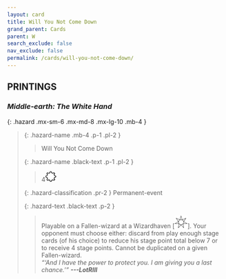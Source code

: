```yaml
---
layout: card
title: Will You Not Come Down
grand_parent: Cards
parent: W
search_exclude: false
nav_exclude: false
permalink: /cards/will-you-not-come-down/
---
```


## PRINTINGS


### _Middle-earth: The White Hand_

{: .hazard .mx-sm-6 .mx-md-8 .mx-lg-10 .mb-4 }
> {: .hazard-name .mb-4 .p-1 .pl-2 }
> > <div class="hazard-mp"></div>
> > <div class="card-name">Will You Not Come Down</div>
>
> {: .hazard-name .black-text .p-1 .pl-2 }
> > 4![](/assets/images/stage-point.svg)
>
> {: .hazard-classification .pr-2 }
> Permanent-event
>
> {: .hazard-text .black-text .p-2 }
> > Playable on a Fallen-wizard at a Wizardhaven \[![](/assets/images/free-haven.svg)]. Your opponent must choose either: discard from play enough stage cards (of his choice) to reduce his stage point total below 7 or to receive 4 stage points. Cannot be duplicated on a given Fallen-wizard.   <br>_“‘And I have the power to protect you. I am giving you a last chance.’”_ ***---&#65279;LotRIII***  
>
